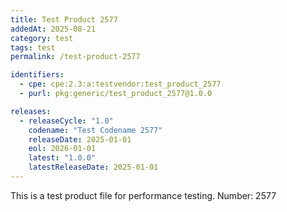 ```yaml
---
title: Test Product 2577
addedAt: 2025-08-21
category: test
tags: test
permalink: /test-product-2577

identifiers:
  - cpe: cpe:2.3:a:testvendor:test_product_2577
  - purl: pkg:generic/test_product_2577@1.0.0

releases:
  - releaseCycle: "1.0"
    codename: "Test Codename 2577"
    releaseDate: 2025-01-01
    eol: 2026-01-01
    latest: "1.0.0"
    latestReleaseDate: 2025-01-01
---
```


This is a test product file for performance testing. Number: 2577
